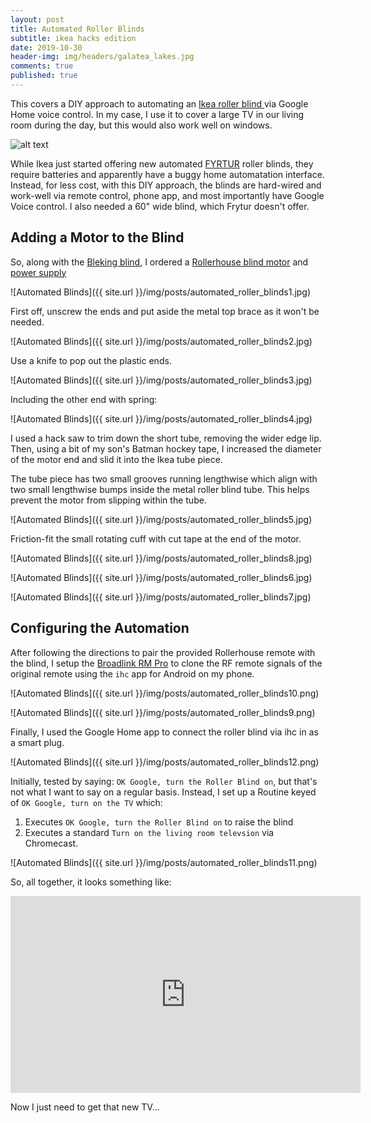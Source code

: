 ```yaml
---
layout: post
title: Automated Roller Blinds
subtitle: ikea hacks edition
date: 2019-10-30
header-img: img/headers/galatea_lakes.jpg
comments: true
published: true
---
```


This covers a DIY approach to automating an [Ikea roller blind ](https://www.ikea.com/us/en/p/bleking-roller-blind-red-brown-50459883/) via Google Home voice control.  In my case, I use it to cover a large TV in our living room during the day, but this would also work well on windows.

![alt text](https://www.ikea.com/PIAimages/0806379_PE769919_S5.JPG?f=s "Ikea Bleking")

While Ikea just started offering new automated [FYRTUR](https://www.ikea.com/us/en/p/fyrtur-blackout-roller-blind-wireless-battery-operated-gray-90417462/) roller blinds, they require batteries and apparently have a buggy home automatation interface. Instead, for less cost, with this DIY approach, the blinds are hard-wired and work-well via remote control, phone app, and most importantly have Google Voice control.  I also needed a 60" wide blind, which Frytur doesn't offer.

## Adding a Motor to the Blind

So, along with the [Bleking blind](https://www.ikea.com/us/en/p/bleking-roller-blind-red-brown-50459883/), I ordered a [Rollerhouse blind motor](https://www.amazon.ca/gp/product/B074T2FC4B/) and [power supply](https://www.amazon.ca/gp/product/B07TZBDHMF/)

![Automated Blinds]({{ site.url }}/img/posts/automated_roller_blinds1.jpg)

First off, unscrew the ends and put aside the metal top brace as it won't be needed.

![Automated Blinds]({{ site.url }}/img/posts/automated_roller_blinds2.jpg)

Use a knife to pop out the plastic ends.

![Automated Blinds]({{ site.url }}/img/posts/automated_roller_blinds3.jpg)

Including the other end with spring:

![Automated Blinds]({{ site.url }}/img/posts/automated_roller_blinds4.jpg)

I used a hack saw to trim down the short tube, removing the wider edge lip.  Then, using a bit of my son's Batman hockey tape, I increased the diameter of the motor end and slid it into the Ikea tube piece.  

The tube piece has two small grooves running lengthwise which align with two small lengthwise bumps inside the metal roller blind tube.  This helps prevent the motor from slipping within the tube.  

![Automated Blinds]({{ site.url }}/img/posts/automated_roller_blinds5.jpg)

Friction-fit the small rotating cuff with cut tape at the end of the motor.

![Automated Blinds]({{ site.url }}/img/posts/automated_roller_blinds8.jpg)

![Automated Blinds]({{ site.url }}/img/posts/automated_roller_blinds6.jpg)

![Automated Blinds]({{ site.url }}/img/posts/automated_roller_blinds7.jpg)

## Configuring the Automation

After following the directions to pair the provided Rollerhouse remote with the blind, I setup the [Broadlink RM Pro](https://www.amazon.ca/BroadLink-Automation-Universal-Compatible-Smartphone/dp/B01GIXZDKO) to clone the RF remote signals of the original remote using the `ihc` app for Android on my phone.

![Automated Blinds]({{ site.url }}/img/posts/automated_roller_blinds10.png)

![Automated Blinds]({{ site.url }}/img/posts/automated_roller_blinds9.png)

Finally, I used the Google Home app to connect the roller blind via ihc in as a smart plug.

![Automated Blinds]({{ site.url }}/img/posts/automated_roller_blinds12.png)

Initially, tested by saying: `OK Google, turn the Roller Blind on`, but that's not what I want to say on a regular basis.  Instead, I set up a Routine keyed of `OK Google, turn on the TV` which:

1. Executes `OK Google, turn the Roller Blind on` to raise the blind
2. Executes a standard `Turn on the living room televsion` via Chromecast.

![Automated Blinds]({{ site.url }}/img/posts/automated_roller_blinds11.png)

So, all together, it looks something like:

<iframe width="560" height="315" src="https://www.youtube.com/embed/jXrZbQZBIYk" frameborder="0" gesture="media" allowfullscreen></iframe>

Now I just need to get that new TV...
